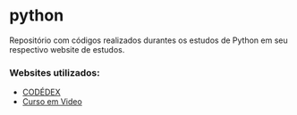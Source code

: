 # python
Repositório com códigos realizados durantes os estudos de Python em seu respectivo website de estudos.

<h3>Websites utilizados:</h3>
<ul>
  <li> <a href="https://www.codedex.io/">CODÉDEX </a></li>
  <li><a href="https://www.cursoemvideo.com/"> Curso em Video</a></li>
</ul>
